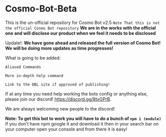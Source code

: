 # Cosmo-Bot-Beta
This is the un-official repository for Cosmo Bot v2.5
 `Note That this is not the official Cosmo Bot repository`
**We are in the works with the official one and will disclose our product when we feel it needs to be disclosed**

Update!: **We have gone ahead and released the full version of Cosmo Bot! We will be doing more updates as time progresses!**



What is going to be added:

`Aliased Commands`

`More in-depth help command`

`Link to the DBL site if approved of publishing!`

If at any time you need help working the bots config or anything else, please join our discord! https://discord.gg/8txGPrB.

We are always welcoming new people to the discord!

**Note: To get this bot to work you will have to do a bunch of ``npm i (module)``** If you don't have npm google it and download it then in your search bar on your computer open your console and from there it is easy!
